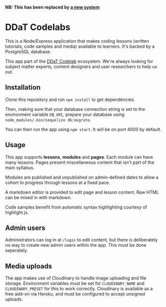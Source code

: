 **NB: This has been replaced by [a new system](https://github.com/jhackett1/ddat-codelabs-cms/edit/master/README.md)**

DDaT Codelabs
=============

This is a Node/Express application that makes coding lessons (written tutorials, code samples and media) available to learners. It's backed by a PostgreSQL database.

This app part of the [DDaT Codelab](mailto:ddatcodelabs@gmail.com) ecosystem. We're always looking for subject matter experts, content designers and user researchers to help us out.

Installation
------------

Clone this repository and run `npm install` to get dependencies.

Then, making sure that your database connection string is set to the environment variable `DB_URI`, prepare your database using `node_modules/.bin/sequelize db:migrate`.

You can then run the app using `npm start`. It will be on port 4000 by default.

Usage
----

This app supports **lessons**, **modules** and **pages**. Each module can have many lessons. Pages present miscellaneous content that isn't part of the main syllabus.

Modules are published and unpublished on admin-defined dates to allow a cohort to progress through lessons at a fixed pace.

A markdown editor is provided to edit page and lesson content. Raw HTML can be mixed in with markdown.

Code samples benefit from automatic syntax highlighting courtesy of highlight.js.

Admin users
-----------

Administrators can log in at `/login` to edit content, but there is deliberately no way to create new admin users within the app. This must be done seperately.

Media uploads
------------

The app makes use of Cloudinary to handle image uploading and file storage. Environment variables must be set for `CLOUDINARY_NAME` and `CLOUDINARY_PRESET` for this to work correctly. Cloudinary is available as a free add-on via Heroku, and must be configured to accept unsigned uploads.
